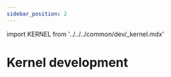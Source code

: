```yaml
---
sidebar_position: 2
---
```


import KERNEL from '../../../common/dev/\_kernel.mdx'

# Kernel development

<KERNEL model="Radxa ROCK 5 ITX" soc="rockchip" />
